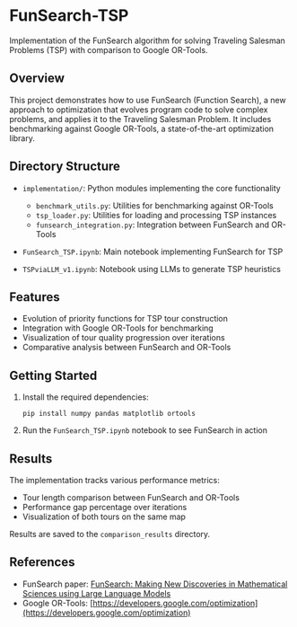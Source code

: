 # FunSearch-TSP

Implementation of the FunSearch algorithm for solving Traveling Salesman Problems (TSP) with comparison to Google OR-Tools.

## Overview

This project demonstrates how to use FunSearch (Function Search), a new approach to optimization that evolves program code to solve complex problems, and applies it to the Traveling Salesman Problem. It includes benchmarking against Google OR-Tools, a state-of-the-art optimization library.

## Directory Structure

- `implementation/`: Python modules implementing the core functionality
  - `benchmark_utils.py`: Utilities for benchmarking against OR-Tools
  - `tsp_loader.py`: Utilities for loading and processing TSP instances
  - `funsearch_integration.py`: Integration between FunSearch and OR-Tools

- `FunSearch_TSP.ipynb`: Main notebook implementing FunSearch for TSP
- `TSPviaLLM_v1.ipynb`: Notebook using LLMs to generate TSP heuristics

## Features

- Evolution of priority functions for TSP tour construction
- Integration with Google OR-Tools for benchmarking
- Visualization of tour quality progression over iterations
- Comparative analysis between FunSearch and OR-Tools

## Getting Started

1. Install the required dependencies:
   ```
   pip install numpy pandas matplotlib ortools
   ```

2. Run the `FunSearch_TSP.ipynb` notebook to see FunSearch in action

## Results

The implementation tracks various performance metrics:
- Tour length comparison between FunSearch and OR-Tools
- Performance gap percentage over iterations
- Visualization of both tours on the same map

Results are saved to the `comparison_results` directory.

## References

- FunSearch paper: [FunSearch: Making New Discoveries in Mathematical Sciences using Large Language Models](https://deepmind.google/discover/blog/funsearch-making-new-discoveries-in-mathematical-sciences-using-large-language-models/)
- Google OR-Tools: [https://developers.google.com/optimization](https://developers.google.com/optimization)


